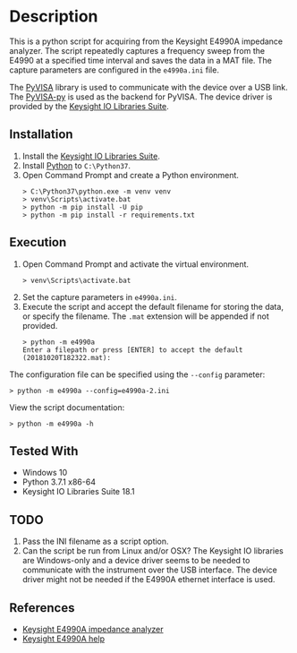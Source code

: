 # Description

This is a python script for acquiring from the Keysight E4990A impedance analyzer. The script repeatedly captures a frequency sweep from the E4990 at a specified time interval and saves the data in a MAT file. The capture parameters are configured in the `e4990a.ini` file.

The [PyVISA](https://pyvisa.readthedocs.io) library is used to communicate with the device over a USB link. The [PyVISA-py](https://pyvisa-py.readthedocs.io/en/latest/) is used as the backend for PyVISA. The device driver is provided by the [Keysight IO Libraries Suite](https://www.keysight.com/en/pd-1985909/io-libraries-suite).

## Installation

1. Install the [Keysight IO Libraries Suite](https://www.keysight.com/en/pd-1985909/io-libraries-suite).
1. Install [Python](https://www.python.org/downloads/windows/) to `C:\Python37`.
1. Open Command Prompt and create a Python environment.
    ```
    > C:\Python37\python.exe -m venv venv
    > venv\Scripts\activate.bat
    > python -m pip install -U pip
    > python -m pip install -r requirements.txt
    ```

## Execution

1. Open Command Prompt and activate the virtual environment.
    ```
    > venv\Scripts\activate.bat
    ```
1. Set the capture parameters in `e4990a.ini`.
1. Execute the script and accept the default filename for storing the data, or specify the filename. The `.mat` extension will be appended if not provided.
    ```
    > python -m e4990a
    Enter a filepath or press [ENTER] to accept the default (20181020T182322.mat):
    ```

The configuration file can be specified using the `--config` parameter:
```
> python -m e4990a --config=e4990a-2.ini
```

View the script documentation:
```
> python -m e4990a -h
```

## Tested With

* Windows 10
* Python 3.7.1 x86-64
* Keysight IO Libraries Suite 18.1

## TODO

1. Pass the INI filename as a script option.
1. Can the script be run from Linux and/or OSX? The Keysight IO libraries are Windows-only and a device driver seems to be needed to communicate with the instrument over the USB interface. The device driver might not be needed if the E4990A ethernet interface is used.

## References

* [Keysight E4990A impedance analyzer](https://www.keysight.com/en/pd-2405177-pn-E4990A/impedance-analyzer-20-hz-to-10-20-30-50-120-mhz)
* [Keysight E4990A help](http://ena.support.keysight.com/e4990a/manuals/webhelp/eng/index.htm)
